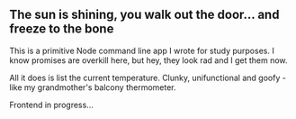 ## The sun is shining, you walk out the door... and freeze to the bone

This is a primitive Node command line app I wrote for study purposes. I know promises are overkill here, but hey, they look rad and I get them now.

All it does is list the current temperature. Clunky, unifunctional and goofy - like my grandmother's balcony thermometer.

Frontend in progress...
